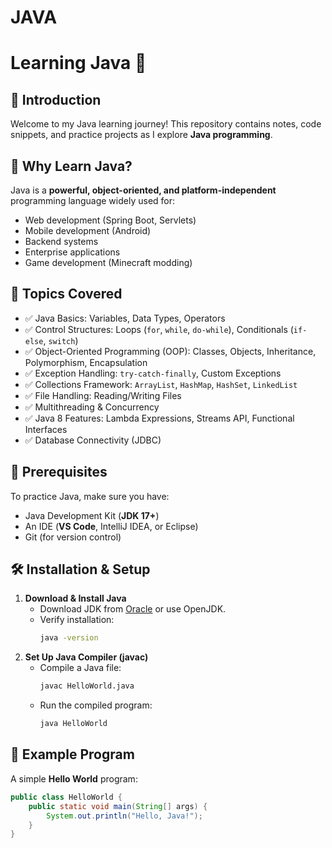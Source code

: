 # JAVA

# Learning Java 🚀

## 📖 Introduction
Welcome to my Java learning journey! This repository contains notes, code snippets, and practice projects as I explore **Java programming**.

## 🎯 Why Learn Java?
Java is a **powerful, object-oriented, and platform-independent** programming language widely used for:
- Web development (Spring Boot, Servlets)
- Mobile development (Android)
- Backend systems
- Enterprise applications
- Game development (Minecraft modding)

## 📌 Topics Covered
- ✅ Java Basics: Variables, Data Types, Operators
- ✅ Control Structures: Loops (`for`, `while`, `do-while`), Conditionals (`if-else`, `switch`)
- ✅ Object-Oriented Programming (OOP): Classes, Objects, Inheritance, Polymorphism, Encapsulation
- ✅ Exception Handling: `try-catch-finally`, Custom Exceptions
- ✅ Collections Framework: `ArrayList`, `HashMap`, `HashSet`, `LinkedList`
- ✅ File Handling: Reading/Writing Files
- ✅ Multithreading & Concurrency
- ✅ Java 8 Features: Lambda Expressions, Streams API, Functional Interfaces
- ✅ Database Connectivity (JDBC)

## 🔧 Prerequisites
To practice Java, make sure you have:
- Java Development Kit (**JDK 17+**)
- An IDE (**VS Code**, IntelliJ IDEA, or Eclipse)
- Git (for version control)

## 🛠 Installation & Setup
1. **Download & Install Java**  
   - Download JDK from [Oracle](https://www.oracle.com/java/technologies/javase-downloads.html) or use OpenJDK.
   - Verify installation:
     ```sh
     java -version
     ```
2. **Set Up Java Compiler (javac)**  
   - Compile a Java file:
     ```sh
     javac HelloWorld.java
     ```
   - Run the compiled program:
     ```sh
     java HelloWorld
     ```

## 🚀 Example Program
A simple **Hello World** program:
```java
public class HelloWorld {
    public static void main(String[] args) {
        System.out.println("Hello, Java!");
    }
}
